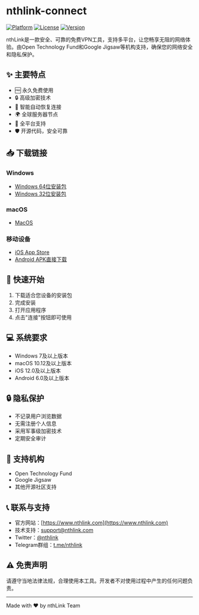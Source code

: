 # nthlink-connect

[![Platform](https://img.shields.io/badge/Platform-iOS%20%7C%20Android%20%7C%20Windows%20%7C%20macOS-blue)]()
[![License](https://img.shields.io/badge/License-MIT-green)]()
[![Version](https://img.shields.io/badge/Version-1.0.0-orange)]()

nthLink是一款安全、可靠的免费VPN工具，支持多平台，让您畅享无阻的网络体验。由Open Technology Fund和Google Jigsaw等机构支持，确保您的网络安全和隐私保护。

## ✨ 主要特点

- 🆓 永久免费使用
- 🔒 高级加密技术
- 🚀 智能自动恢复连接
- 🌍 全球服务器节点
- 📱 全平台支持
- 🛡️ 开源代码，安全可靠

## 📥 下载链接

### Windows
- [Windows 64位安装包](https://github.com/EmberSky99/nthlink-vpn/releases)
- [Windows 32位安装包](https://github.com/EmberSky99/nthlink-vpn/releases)

### macOS
- [MacOS](https://apps.apple.com/us/app/nthlink/id1536318872?mt=12)


### 移动设备
- [iOS App Store](https://apps.apple.com/us/app/nthlink/id1467297604)
- [Android APK直接下载](https://play.google.com/store/apps/details?id=com.nthlink.android.client)

## 🚀 快速开始

1. 下载适合您设备的安装包
2. 完成安装
3. 打开应用程序
4. 点击"连接"按钮即可使用

## 💻 系统要求

- Windows 7及以上版本
- macOS 10.12及以上版本
- iOS 12.0及以上版本
- Android 6.0及以上版本

## 🔒 隐私保护

- 不记录用户浏览数据
- 无需注册个人信息
- 采用军事级加密技术
- 定期安全审计

## 🌟 支持机构

- Open Technology Fund
- Google Jigsaw
- 其他开源社区支持

## 📞 联系与支持

- 官方网站：[https://www.nthlink.com](https://www.nthlink.com)
- 技术支持：support@nthlink.com
- Twitter：[@nthlink](https://twitter.com/nthlink)
- Telegram群组：[t.me/nthlink](https://t.me/nthlink)

## ⚠️ 免责声明

请遵守当地法律法规，合理使用本工具。开发者不对使用过程中产生的任何问题负责。

---
Made with ❤️ by nthLink Team
